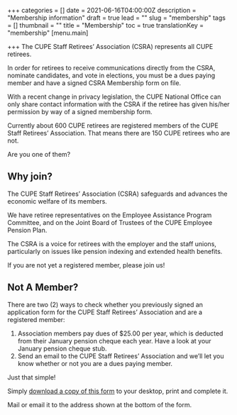 +++
categories = []
date = 2021-06-16T04:00:00Z
description = "Membership information"
draft = true
lead = ""
slug = "membership"
tags = []
thumbnail = ""
title = "Membership"
toc = true
translationKey = "membership"
[menu.main]

+++
The CUPE Staff Retirees’ Association (CSRA) represents all CUPE retirees.

In order for retirees to receive communications directly from the CSRA, nominate candidates, and vote in elections, you must be a dues paying member and have a signed CSRA Membership form on file.

With a recent change in privacy legislation, the CUPE National Office can only share contact information with the CSRA if the retiree has given his/her permission by way of a signed membership form.

Currently about 600 CUPE retirees are registered members of the CUPE Staff Retirees’ Association.  That means there are 150 CUPE retirees who are not.

Are you one of them?

## Why join?

The CUPE Staff Retirees’ Association (CSRA) safeguards and advances the economic welfare of its members.

We have retiree representatives on the Employee Assistance Program Committee, and on the Joint Board of Trustees of the CUPE Employee Pension Plan.

The CSRA is a voice for retirees with the employer and the staff unions, particularly on issues like pension indexing and extended health benefits.

If you are not yet a registered member, please join us!

## Not A Member?

There are two (2) ways to check whether you previously signed an application form for the CUPE Staff Retirees’ Association and are a registered member:

1. Association members pay dues of $25.00 per year, which is deducted from their January pension cheque each year.  Have a look at your January pension cheque stub.
2. Send an email to the CUPE Staff Retirees’ Association and we’ll let you know whether or not you are a dues paying member.

Just that simple!

Simply [download a copy of this form](/img/member-form-2019.pdf "CSRA Membership Form") to your desktop, print and complete it.

Mail or email it to the address shown at the bottom of the form.